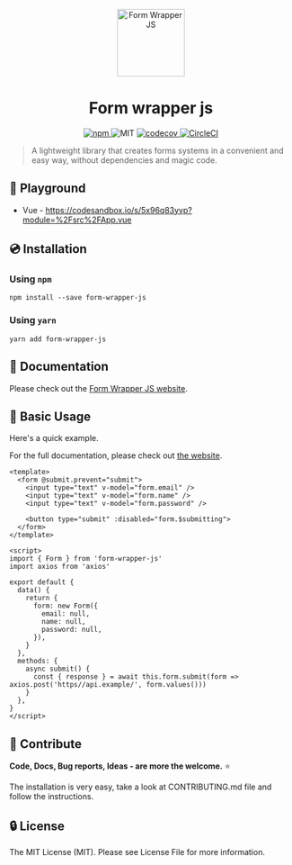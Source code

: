 <p align="center">
  <a href="https://nevoss.github.io/form-wrapper-js" target="_blank">
    <img src="https://nevoss.github.io/form-wrapper-js/logo.svg" alt="Form Wrapper JS" width="120"/>
  </a>
</p>
<h1 align="center">
  Form wrapper js
</h1>

<p align="center">
  <a href="https://www.npmjs.com/package/form-wrapper-js" target="_blank">
    <img src="https://img.shields.io/npm/v/form-wrapper-js.svg?style=shield" alt="npm"/>
  </a>
  <img src="https://img.shields.io/github/license/Nevoss/form-wrapper-js.svg" alt="MIT"/>
  <a href="(https://codecov.io/gh/Nevoss/form-wrapper-js" target="_blank">
    <img src="https://codecov.io/gh/Nevoss/form-wrapper-js/branch/master/graph/badge.svg" alt="codecov"/>
  </a>
  <a href="(https://circleci.com/gh/Nevoss/form-wrapper-js" target="_blank">
    <img src="https://circleci.com/gh/Nevoss/form-wrapper-js.svg?style=shield" alt="CircleCI"/>
  </a>
</p>

> A lightweight library that creates forms systems in a convenient and easy way, without dependencies and magic code.

## :art: Playground

- Vue - https://codesandbox.io/s/5x96q83yvp?module=%2Fsrc%2FApp.vue

## :cd: Installation

### Using `npm`
```
npm install --save form-wrapper-js
```

### Using `yarn`

```
yarn add form-wrapper-js
```

## :book: Documentation

Please check out the [Form Wrapper JS website](https://nevoss.github.io/form-wrapper-js).

## :rocket: Basic Usage

Here's a quick example.

For the full documentation, please check out [the website](https://nevoss.github.io/form-wrapper-js).

```vue
<template>
  <form @submit.prevent="submit">
    <input type="text" v-model="form.email" />
    <input type="text" v-model="form.name" />
    <input type="text" v-model="form.password" />

    <button type="submit" :disabled="form.$submitting">
  </form>
</template>

<script>
import { Form } from 'form-wrapper-js'
import axios from 'axios'

export default {
  data() {
    return {
      form: new Form({
        email: null,
        name: null,
        password: null,
      }),
    }
  },
  methods: {
    async submit() {
      const { response } = await this.form.submit(form => axios.post('https//api.example/', form.values()))
    }
  },
}
</script>
```

## :beers: Contribute

**Code, Docs, Bug reports, Ideas - are more the welcome.** ⭐

The installation is very easy, take a look at CONTRIBUTING.md file and follow the instructions.

## :lock: License

The MIT License (MIT). Please see License File for more information.
